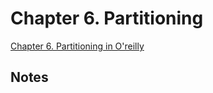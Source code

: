 # Chapter 6. Partitioning

[Chapter 6. Partitioning in O'reilly](https://learning.oreilly.com/library/view/designing-data-intensive-applications/9781491903063/ch06.html)

## Notes

### 
